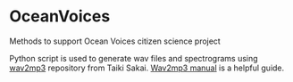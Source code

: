 # OceanVoices
Methods to support Ocean Voices citizen science project

Python script is used to generate wav files and spectrograms using [wav2mp3](https://github.com/TaikiSan21/wav2mp3) repository from Taiki Sakai.
[Wav2mp3 manual](https://docs.google.com/document/d/1ZN3B7LRw05ebOyOZyaA-8MOm_KcO4eurLHx8BBkj8Bc/edit?usp=sharing) is a helpful guide.


